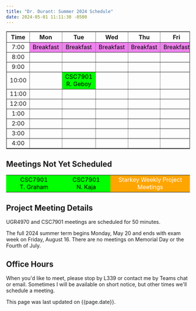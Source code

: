 ```yaml
---
title: "Dr. Durant: Summer 2024 Schedule"
date: 2024-05-01 11:11:30 -0500
---
```


<style type="text/css">
td         { text-align: center;                        }
td.am      { background-color: red;     color: white;   }
td.starkey { background-color: orange;  color: white;   }
td.csc7901 { background-color: lime;    color: black;   }
td.lunch   { background-color: violet;  color: black;   }
</style>

<div align="center">
<table border>
<tr><th>Time</th>   <th>Mon</th>                        <th>Tue</th>                                    <th>Wed</th>                        <th>Thu</th>                        <th>Fri</th>                    </tr>
<tr><td>7:00</td>   <td class="lunch">Breakfast</td>    <td class="lunch">Breakfast</td>                <td class="lunch">Breakfast</td>    <td class="lunch">Breakfast</td>    <td class="lunch">Breakfast</td></tr>
<tr><td>8:00</td>   <td>&nbsp;</td>                     <td>&nbsp;</td>                                 <td>&nbsp;</td>                     <td>&nbsp;</td>                     <td>&nbsp;</td>                 </tr>
<tr><td>9:00</td>   <td>&nbsp;</td>                     <td>&nbsp;</td>                                 <td>&nbsp;</td>                     <td>&nbsp;</td>                     <td>&nbsp;</td>                 </tr>
<tr><td>10:00</td>  <td>&nbsp;</td>                     <td class="csc7901">CSC7901 R.&nbsp;Geboy</td>  <td>&nbsp;</td>                     <td>&nbsp;</td>                     <td>&nbsp;</td>                 </tr>
<tr><td>11:00</td>  <td>&nbsp;</td>                     <td>&nbsp;</td>                                 <td>&nbsp;</td>                     <td>&nbsp;</td>                     <td>&nbsp;</td>                 </tr>
<tr><td>12:00</td>  <td>&nbsp;</td>                     <td>&nbsp;</td>                                 <td>&nbsp;</td>                     <td>&nbsp;</td>                     <td>&nbsp;</td>                 </tr>
<tr><td>1:00</td>   <td>&nbsp;</td>                     <td>&nbsp;</td>                                 <td>&nbsp;</td>                     <td>&nbsp;</td>                     <td>&nbsp;</td>                 </tr>
<tr><td>2:00</td>   <td>&nbsp;</td>                     <td>&nbsp;</td>                                 <td>&nbsp;</td>                     <td>&nbsp;</td>                     <td>&nbsp;</td>                 </tr>
<tr><td>3:00</td>   <td>&nbsp;</td>                     <td>&nbsp;</td>                                 <td>&nbsp;</td>                     <td>&nbsp;</td>                     <td>&nbsp;</td>                 </tr>
<tr><td>4:00</td>   <td>&nbsp;</td>                     <td>&nbsp;</td>                                 <td>&nbsp;</td>                     <td>&nbsp;</td>                     <td>&nbsp;</td>                 </tr>
</table>
</div>

## Meetings Not Yet Scheduled
<table><tr>
<td class="csc7901">CSC7901 T.&nbsp;Graham</td>
<td class="csc7901">CSC7901 N.&nbsp;Kaja</td>
<td class="starkey">Starkey Weekly Project Meetings</td>
</tr></table>

## Project Meeting Details
UGR4970 and CSC7901 meetings are scheduled for 50 minutes.

The full 2024 summer term begins Monday, May 20 and ends with exam week on Friday, August 16. There are no meetings on Memorial Day or the Fourth of July.

## Office Hours
When you'd like to meet, please stop by L339 or contact me by Teams chat or email. Sometimes I will be available on short notice, but other times we'll schedule a meeting.

This page was last updated on {{page.date}}.
